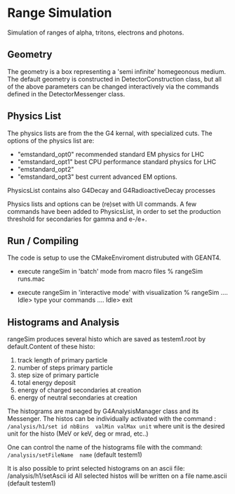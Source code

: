 Range Simulation
================

Simulation of ranges of alpha, tritons, electrons and photons.

Geometry
--------
The geometry is a box representing a 'semi infinite' homegeonous medium. The default geometry is constructed in DetectorConstruction class, but all of the above parameters can be changed interactively via the commands defined in the DetectorMessenger class.
 
Physics List
------------

The physics lists are from the the G4 kernal, with specialized cuts. The options of the physics list are:
   - "emstandard_opt0" recommended standard EM physics for LHC
   - "emstandard_opt1" best CPU performance standard physics for LHC
   - "emstandard_opt2"     
   - "emstandard_opt3" best current advanced EM options. 
  
  PhysicsList contains also G4Decay and G4RadioactiveDecay processes
             
  Physics lists and options can be (re)set with UI commands. A few commands have been added to PhysicsList, in order to set the production threshold for secondaries for gamma and e-/e+.
  
Run / Compiling
---------------
The code is setup to use the CMakeEnviroment distrubuted with GEANT4.
 
  - execute rangeSim in 'batch' mode from macro files
	% rangeSim   runs.mac
 		
  - execute rangeSim in 'interactive mode' with visualization
	% rangeSim
	....
	Idle> type your commands
	....
	Idle> exit
		
Histograms and Analysis
-----------------------
 
rangeSim produces several histo which are saved as testem1.root by default.Content of these histo:  

 1.  track length of primary particle
 2.  number of steps primary particle
 3.  step size of primary particle
 4.  total energy deposit
 5.  energy of charged secondaries at creation
 6.  energy of neutral secondaries at creation      
      
The histograms are managed by G4AnalysisManager class and its Messenger. The histos can be individually activated with the command :
   `/analysis/h1/set id nbBins  valMin valMax unit` 
where unit is the desired unit for the histo (MeV or keV, deg or mrad, etc..)
   
One can control the name of the histograms file with the command:
   `/analysis/setFileName  name`  (default testem1)
   
     
   It is also possible to print selected histograms on an ascii file:
   /analysis/h1/setAscii id
   All selected histos will be written on a file name.ascii  (default testem1)
    
